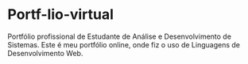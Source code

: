 # Portf-lio-virtual
Portfólio profissional de Estudante de Análise e Desenvolvimento de Sistemas.
Este é meu portfólio online, onde fiz o uso de Linguagens de Desenvolvimento Web.
